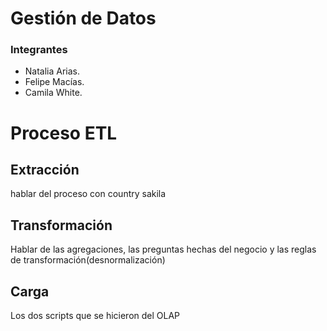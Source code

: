 # Gestión de Datos

### Integrantes
* Natalia Arias.
* Felipe Macías.
* Camila White. 

# Proceso ETL

## Extracción
hablar del proceso con country sakila

## Transformación
Hablar de las agregaciones, las preguntas hechas del negocio y las reglas de transformación(desnormalización)

## Carga
Los dos scripts que se hicieron del OLAP
